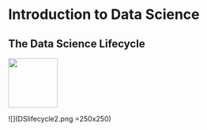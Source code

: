 # Introduction to Data Science



## The Data Science Lifecycle

<!--- ![](https://github.com/LeeMorinUCF/ECO5445F19/tree/master/demo_01_intro/DSlifecycle1.png =250x250) --->



<img src="https:\\github.com\LeeMorinUCF\ECO5445F19\tree\master\demo_01_intro\DSlifecycle2.png" width="100">


![](DSlifecycle2.png =250x250)
